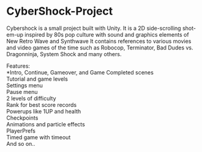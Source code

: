 # CyberShock-Project
Cybershock is a small project built with Unity.
It is a 2D side-scrolling shot-em-up inspired by 80s pop culture with sound and graphics elements of New Retro Wave and Synthwave
It contains references to various movies and video games of the time such as Robocop, Terminator, Bad Dudes vs. Dragonninja, System Shock and many others.

Features:  
*Intro, Continue, Gameover, and Game Completed scenes  
Tutorial and game levels  
Settings menu  
Pause menu  
2 levels of difficulty  
Rank for best score records  
Powerups like 1UP and health  
Checkpoints  
Animations and particle effects  
PlayerPrefs  
Timed game with timeout  
And so on..    
